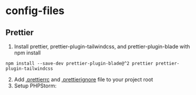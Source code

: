 # config-files

## Prettier

1. Install prettier, prettier-plugin-tailwindcss, and prettier-plugin-blade with npm install 
```
npm install --save-dev prettier-plugin-blade@^2 prettier prettier-plugin-tailwindcss
```
2. Add [.prettierrc](.prettierrc) and [.prettierignore](.prettierignore) file to your project root
3. Setup PHPStorm:
